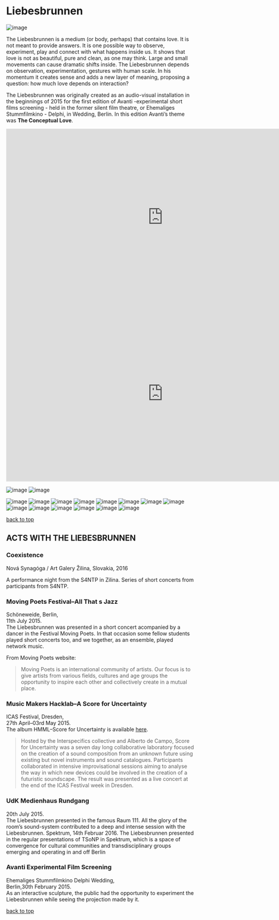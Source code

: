 # Liebesbrunnen

![image](./images/lb-000.png)

The Liebesbrunnen is a medium (or body, perhaps) that contains love. It is not meant to provide answers. It is one possible way to observe, experiment, play and connect with what happens inside us. It shows that love is not as beautiful, pure and clean, as one may think. Large and small movements can cause dramatic shifts inside. The Liebesbrunnen depends on observation, experimentation, gestures with human scale. In his momentum it creates sense and adds a new layer of meaning, proposing a question: how much love depends on interaction?

The Liebesbrunnen was originally created as an audio-visual installation in the beginnings of 2015 for the first edition of Avanti -experimental short films screening - held in the former silent film theatre, or Ehemaliges Stummfilmkino - Delphi, in Wedding, Berlin. In this edition Avanti’s theme was **The Conceptual Love**.

<iframe width="840" height="473" src="https://www.youtube.com/embed/UCU0wByVvRw" frameborder="0" allow="accelerometer; autoplay; encrypted-media; gyroscope; picture-in-picture" allowfullscreen></iframe>

<iframe width="840" height="473" src="https://www.youtube.com/embed/LYtE9GDte90" frameborder="0" allow="accelerometer; autoplay; encrypted-media; gyroscope; picture-in-picture" allowfullscreen></iframe>

![image](./images/lb-003.png)
![image](./images/lb-004.png)

![image](./images/lb-002.png)
![image](./images/lb-005.png)
![image](./images/lb-006.png)
![image](./images/lb-007.png)
![image](./images/lb-008.png)
![image](./images/lb-009.png)
![image](./images/lb-010.png)
![image](./images/lb-011.png)
![image](./images/lb-012.png)
![image](./images/lb-013.png)
![image](./images/lb-014.png)
![image](./images/lb-015.png)
![image](./images/lb-016.png)
![image](./images/lb-017.png)

[back to top](#liebesbrunnen)

## ACTS WITH THE LIEBESBRUNNEN

### Coexistence

Nová Synagóga / Art Galery Žilina, Slovakia, 2016

A performance night from the S4NTP in Zilina.
Series of short concerts from participants from S4NTP.

### Moving Poets Festival–All That s Jazz

Schöneweide, Berlin,  
11th July 2015.  
The Liebesbrunnen was presented in a short concert acompanied by a dancer in the Festival Moving Poets. In that occasion some fellow students played short concerts too, and we together, as an ensemble, played network music.

From Moving Poets website:

> Moving Poets is an international community of artists. Our focus is to give artists from various fields, cultures and age groups the opportunity to inspire each other and collectively create in a mutual place.

### Music Makers Hacklab–A Score for Uncertainty

ICAS Festival, Dresden,  
27th April–03rd May 2015.  
The album HMML–Score for Uncertainty is available [here](https://mmhl.bandcamp.com/album/score-for-uncertainty).

> Hosted by the Interspecifics collective and Alberto de Campo, Score for Uncertainty was a seven day long collaborative laboratory focused on the creation of a sound composition from an unknown future using existing but novel instruments and sound catalogues. Participants collaborated in intensive improvisational sessions aiming to analyse the way in which new devices could be involved in the creation of a futuristic soundscape. The result was presented as a live concert at the end of the ICAS Festival week in Dresden.

### UdK Medienhaus Rundgang

20th July 2015.  
The Liebesbrunnen presented in the famous Raum 111. All the glory of the room’s sound-system contributed to a deep and
intense session with the Liebesbrunnen.
Spektrum, 14th Februar 2016.
The Liebesbrunnen presented in the regular presentations of TSoNP in Spektrum, which is a space of convergence for cultural
communities and transdisciplinary groups emerging and operating in and off Berlin

### Avanti Experimental Film Screening

Ehemaliges Stummfilmkino Delphi Wedding,  
Berlin,30th February 2015.  
As an interactive sculpture, the public had the opportunity to experiment the Liebesbrunnen while seeing the projection
made by it.

[back to top](#liebesbrunnen)
